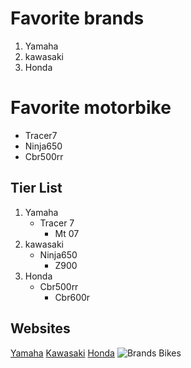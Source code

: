 # Favorite brands
1. Yamaha
1. kawasaki
1. Honda
# Favorite motorbike
- Tracer7
- Ninja650
- Cbr500rr
## Tier List
1. Yamaha
    - Tracer 7
        - Mt 07
1. kawasaki
    - Ninja650
        - Z900
1. Honda
    - Cbr500rr
        - Cbr600r
## Websites
[Yamaha](https://www.yamaha-motor.eu/be/fr/)
[Kawasaki](https://www.kawasaki.be/fr/products)
[Honda](https://www.fr.honda.be)
![Brands Bikes](https://www.moto80.be/app/uploads/2023/05/Capture-décran-2023-05-17-à-14.14.19-1024x395.png)